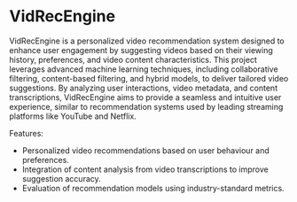 # VidRecEngine
VidRecEngine is a personalized video recommendation system designed to enhance user engagement by suggesting videos based on their viewing history, preferences, and video content characteristics. This project leverages advanced machine learning techniques, including collaborative filtering, content-based filtering, and hybrid models, to deliver tailored video suggestions. By analyzing user interactions, video metadata, and content transcriptions, VidRecEngine aims to provide a seamless and intuitive user experience, similar to recommendation systems used by leading streaming platforms like YouTube and Netflix.

Features:

* Personalized video recommendations based on user behaviour and preferences.
* Integration of content analysis from video transcriptions to improve suggestion accuracy.
* Evaluation of recommendation models using industry-standard metrics.
